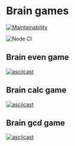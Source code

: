 # Brain games

[![Maintainability](https://api.codeclimate.com/v1/badges/a71839dded8c562fb684/maintainability)](https://codeclimate.com/github/dim2k2006/backend-project-lvl1/maintainability)

![Node CI](https://github.com/dim2k2006/backend-project-lvl1/workflows/Node%20CI/badge.svg)

## Brain even game

[![asciicast](https://asciinema.org/a/qcxyKilKDB1Sk9Xr1sqK6cqxb.svg)](https://asciinema.org/a/qcxyKilKDB1Sk9Xr1sqK6cqxb)

## Brain calc game

[![asciicast](https://asciinema.org/a/3ZRdBlJm3WIo8aAtoQLEqHY4a.svg)](https://asciinema.org/a/3ZRdBlJm3WIo8aAtoQLEqHY4a)

## Brain gcd game

[![asciicast](https://asciinema.org/a/CjMxlJ3lWo570eq8bmKacXa51.svg)](https://asciinema.org/a/CjMxlJ3lWo570eq8bmKacXa51)